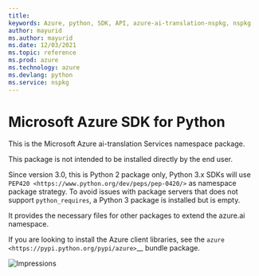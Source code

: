```yaml
---
title: 
keywords: Azure, python, SDK, API, azure-ai-translation-nspkg, nspkg
author: mayurid
ms.author: mayurid
ms.date: 12/03/2021
ms.topic: reference
ms.prod: azure
ms.technology: azure
ms.devlang: python
ms.service: nspkg
---
```


# Microsoft Azure SDK for Python

This is the Microsoft Azure ai-translation Services namespace package.

This package is not intended to be installed directly by the end user.

Since version 3.0, this is Python 2 package only, Python 3.x SDKs will use `PEP420 <https://www.python.org/dev/peps/pep-0420/>` as namespace package strategy.
To avoid issues with package servers that does not support `python_requires`, a Python 3 package is installed but is empty.

It provides the necessary files for other packages to extend the azure.ai namespace.

If you are looking to install the Azure client libraries, see the
`azure <https://pypi.python.org/pypi/azure>`__ bundle package.


![Impressions](https://azure-sdk-impressions.azurewebsites.net/api/impressions/azure-sdk-for-python%2Fsdk%2Ftextanalytics%2Fazure-ai-nspkg%2FREADME.png)
